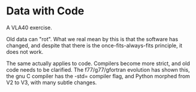 # Data with Code

A VLA40 exercise.

Old data can "rot". What we real mean by this is that the software has changed,
and despite that there is the once-fits-always-fits principle, it does not work.

The same actually applies to code. Compilers become more strict, and
old code needs to be clarified. The f77/g77/gfortran evolution has
shown this, the gnu C compiler has the -std= compiler flag, and Python
morphed from V2 to V3, with many subtle changes.



